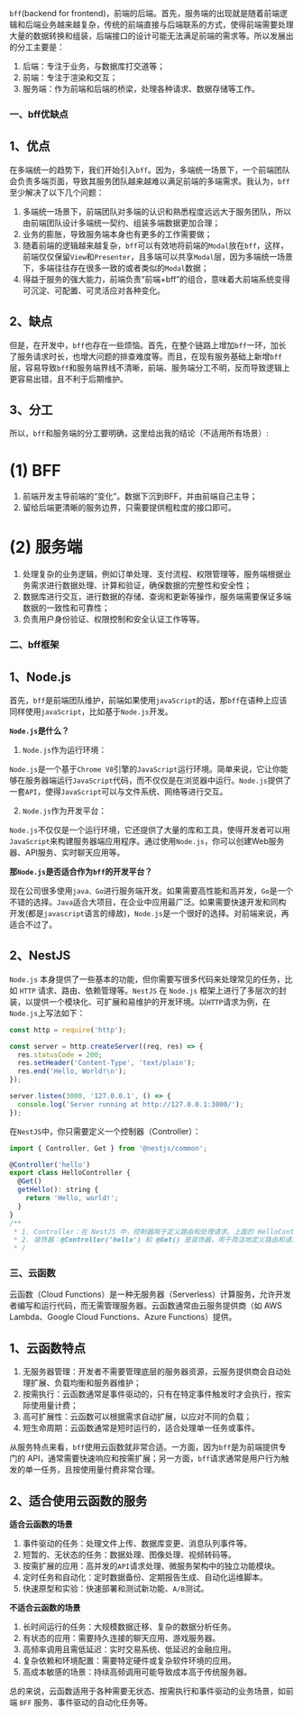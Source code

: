 `bff`(backend for frontend)，前端的后端。首先，服务端的出现就是随着前端逻辑和后端业务越来越复杂，传统的前端直接与后端联系的方式，使得前端需要处理大量的数据转换和组装，后端接口的设计可能无法满足前端的需求等。所以发展出的分工主要是：
1. 后端：专注于业务，与数据库打交道等；
2. 前端：专注于渲染和交互；
3. 服务端：作为前端和后端的桥梁，处理各种请求、数据存储等工作。

### 一、bff优缺点
## 1、优点
在多端统一的趋势下，我们开始引入`bff`。因为，多端统一场景下，一个前端团队会负责多端页面，导致其服务团队越来越难以满足前端的多端需求。我认为，`bff`至少解决了以下几个问题：  

1. 多端统一场景下，前端团队对多端的认识和熟悉程度远远大于服务团队，所以由前端团队设计多端统一契约、组装多端数据更加合理；
2. 业务的膨胀，导致服务端本身也有更多的工作需要做；
3. 随着前端的逻辑越来越复杂，`bff`可以有效地将前端的`Modal`放在`bff`，这样，前端仅仅保留`View`和`Presenter`，且多端可以共享`Modal`层，因为多端统一场景下，多端往往存在很多一致的或者类似的`Modal`数据；
4. 得益于服务的强大能力，前端负责“前端+bff”的组合，意味着大前端系统变得可沉淀、可配置、可灵活应对各种变化。

## 2、缺点
但是，在开发中，`bff`也存在一些烦恼。首先，在整个链路上增加`bff`一环，加长了服务请求时长，也增大问题的排查难度等。而且，在现有服务基础上新增`bff`层，容易导致`bff`和服务端界线不清晰，前端、服务端分工不明，反而导致逻辑上更容易出错，且不利于后期维护。

## 3、分工
所以，`bff`和服务端的分工要明确，这里给出我的结论（不适用所有场景）:  

# (1) BFF
1. 前端开发主导前端的“变化”。数据下沉到BFF，并由前端自己主导；
2. 留给后端更清晰的服务边界，只需要提供粗粒度的接口即可。

# (2) 服务端
1. 处理复杂的业务逻辑，例如订单处理、支付流程、权限管理等，服务端根据业务需求进行数据处理、计算和验证，确保数据的完整性和安全性；
2. 数据库进行交互，进行数据的存储、查询和更新等操作，服务端需要保证多端数据的一致性和可靠性；
3. 负责用户身份验证、权限控制和安全认证工作等等。

### 二、bff框架
## 1、Node.js
首先，`bff`是前端团队维护，前端如果使用`javaScript`的话，那`bff`在语种上应该同样使用`javaScript`，比如基于`Node.js`开发。

**`Node.js`是什么？**

1. `Node.js`作为运行环境： 

`Node.js`是一个基于`Chrome V8`引擎的`JavaScript`运行环境。简单来说，它让你能够在服务器端运行`JavaScript`代码，而不仅仅是在浏览器中运行。`Node.js`提供了一套`API`，使得`JavaScript`可以与文件系统、网络等进行交互。

2. `Node.js`作为开发平台： 

`Node.js`不仅仅是一个运行环境，它还提供了大量的库和工具，使得开发者可以用`JavaScript`来构建服务器端应用程序。通过使用`Node.js`，你可以创建Web服务器、API服务、实时聊天应用等。

**那`Node.js`是否适合作为`bff`的开发平台？** 

现在公司很多使用`java、Go`进行服务端开发。如果需要高性能和高并发，`Go`是一个不错的选择。`Java`适合大项目，在企业中应用最广泛。如果需要快速开发和同构开发(都是`javascript`语言的缘故)，`Node.js`是一个很好的选择。对前端来说，再适合不过了。

## 2、NestJS 

`Node.js` 本身提供了一些基本的功能，但你需要写很多代码来处理常见的任务，比如 `HTTP` 请求、路由、依赖管理等。`NestJS` 在 `Node.js` 框架上进行了多层次的封装，以提供一个模块化、可扩展和易维护的开发环境。以`HTTP`请求为例，在`Node.js`上写法如下：
```js
const http = require('http');

const server = http.createServer((req, res) => {
  res.statusCode = 200;
  res.setHeader('Content-Type', 'text/plain');
  res.end('Hello, World!\n');
});

server.listen(3000, '127.0.0.1', () => {
  console.log('Server running at http://127.0.0.1:3000/');
});
```  

在`NestJS`中，你只需要定义一个控制器（Controller）：
```js
import { Controller, Get } from '@nestjs/common';

@Controller('hello')
export class HelloController {
  @Get()
  getHello(): string {
    return 'Hello, world!';
  }
}
/**
 * 1. Controller：在 NestJS 中，控制器用于定义路由和处理请求。上面的 HelloController 类定义了一个 /hello 路由，当你访问 http://localhost:3000/hello 时，会返回 Hello, world!。
 * 2. 装饰器：@Controller('hello') 和 @Get() 是装饰器，用于简洁地定义路由和请求方法。
 * /
```

### 三、云函数
云函数（Cloud Functions）是一种无服务器（Serverless）计算服务，允许开发者编写和运行代码，而无需管理服务器。云函数通常由云服务提供商（如 AWS Lambda、Google Cloud Functions、Azure Functions）提供。 

## 1、云函数特点
1. 无服务器管理：开发者不需要管理底层的服务器资源，云服务提供商会自动处理扩展、负载均衡和服务器维护；
2. 按需执行：云函数通常是事件驱动的，只有在特定事件触发时才会执行，按实际使用量计费；
3. 高可扩展性：云函数可以根据需求自动扩展，以应对不同的负载；
4. 短生命周期：云函数通常是短时运行的，适合处理单一任务或事件。

从服务特点来看，`bff`使用云函数就非常合适。一方面，因为`bff`是为前端提供专门的 API，通常需要快速响应和按需扩展；另一方面，`bff`请求通常是用户行为触发的单一任务，且按使用量付费非常合理。

## 2、适合使用云函数的服务
**适合云函数的场景** 

1. 事件驱动的任务：处理文件上传、数据库变更、消息队列事件等。
2. 短暂的、无状态的任务：数据处理、图像处理、视频转码等。
3. 按需扩展的应用：高并发的`API`请求处理、微服务架构中的独立功能模块。
4. 定时任务和自动化：定时数据备份、定期报告生成、自动化运维脚本。
5. 快速原型和实验：快速部署和测试新功能、`A/B`测试。

**不适合云函数的场景** 

1. 长时间运行的任务：大规模数据迁移、复杂的数据分析任务。
2. 有状态的应用：需要持久连接的聊天应用、游戏服务器。
3. 高频率调用且需低延迟：实时交易系统、低延迟的金融应用。
4. 复杂依赖和环境配置：需要特定硬件或复杂软件环境的应用。
5. 高成本敏感的场景：持续高频调用可能导致成本高于传统服务器。

总的来说，云函数适用于各种需要无状态、按需执行和事件驱动的业务场景，如前端 `BFF` 服务、事件驱动的自动化任务等。


